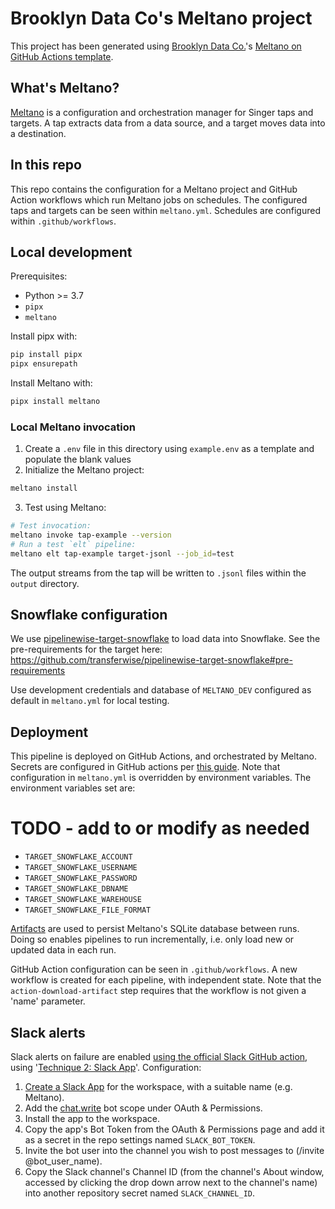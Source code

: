 # Brooklyn Data Co's Meltano project

This project has been generated using [Brooklyn Data Co.](https://brooklyndata.co/)'s [Meltano on GitHub Actions template](https://github.com/brooklyn-data/meltano-on-github-actions).

## What's Meltano?

[Meltano](https://meltano.com/) is a configuration and orchestration manager for Singer taps and targets. A tap extracts data from a data source, and a target moves data into a destination.

## In this repo

This repo contains the configuration for a Meltano project and GitHub Action workflows which run Meltano jobs on schedules. The configured taps and targets can be seen within `meltano.yml`. Schedules are configured within `.github/workflows`.

## Local development

Prerequisites:
- Python >= 3.7
- `pipx`
- `meltano`

Install pipx with:
```bash
pip install pipx
pipx ensurepath
```

Install Meltano with:
```bash
pipx install meltano
```

### Local Meltano invocation

1. Create a `.env` file in this directory using `example.env` as a template and populate the blank values
2. Initialize the Meltano project:
```bash
meltano install
```
3. Test using Meltano:
```bash
# Test invocation:
meltano invoke tap-example --version
# Run a test `elt` pipeline:
meltano elt tap-example target-jsonl --job_id=test
```

The output streams from the tap will be written to `.jsonl` files within the `output` directory.
## Snowflake configuration

We use [pipelinewise-target-snowflake](https://github.com/transferwise/pipelinewise-target-snowflake) to load data into Snowflake. See the pre-requirements for the target here: https://github.com/transferwise/pipelinewise-target-snowflake#pre-requirements

Use development credentials and database of `MELTANO_DEV` configured as default in `meltano.yml` for local testing.
## Deployment

This pipeline is deployed on GitHub Actions, and orchestrated by Meltano. Secrets are configured in GitHub actions per [this guide](https://docs.github.com/en/actions/security-guides/encrypted-secrets#creating-encrypted-secrets-for-a-repository). Note that configuration in `meltano.yml` is overridden by environment variables. The environment variables set are:

# TODO - add to or modify as needed
- `TARGET_SNOWFLAKE_ACCOUNT`
- `TARGET_SNOWFLAKE_USERNAME`
- `TARGET_SNOWFLAKE_PASSWORD`
- `TARGET_SNOWFLAKE_DBNAME`
- `TARGET_SNOWFLAKE_WAREHOUSE`
- `TARGET_SNOWFLAKE_FILE_FORMAT`

[Artifacts](https://docs.github.com/en/actions/advanced-guides/storing-workflow-data-as-artifacts) are used to persist Meltano's SQLite database between runs. Doing so enables pipelines to run incrementally, i.e. only load new or updated data in each run.

GitHub Action configuration can be seen in `.github/workflows`. A new workflow is created for each pipeline, with independent state. Note that the `action-download-artifact` step requires that the workflow is not given a 'name' parameter.

## Slack alerts
Slack alerts on failure are enabled [using the official Slack GitHub action](https://github.com/slackapi/slack-github-action), using '[Technique 2: Slack App](https://github.com/slackapi/slack-github-action#technique-2-slack-app)'. Configuration:

1. [Create a Slack App](https://api.slack.com/apps) for the workspace, with a suitable name (e.g. Meltano).
2. Add the [chat.write](https://api.slack.com/scopes/chat:write) bot scope under OAuth & Permissions.
3. Install the app to the workspace.
4. Copy the app's Bot Token from the OAuth & Permissions page and add it as a secret in the repo settings named `SLACK_BOT_TOKEN`.
5. Invite the bot user into the channel you wish to post messages to (/invite @bot_user_name).
6. Copy the Slack channel's Channel ID (from the channel's About window, accessed by clicking the drop down arrow next to the channel's name) into another repository secret named `SLACK_CHANNEL_ID`.
